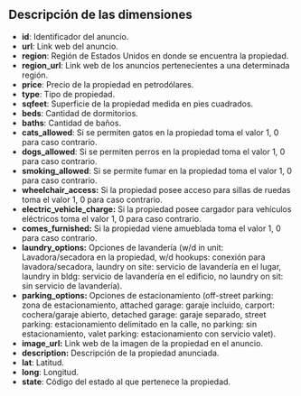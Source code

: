 ## Descripción de las dimensiones
- **id**: Identificador del anuncio. 
- **url**: Link web del anuncio.
- **region**: Región de Estados Unidos en donde se encuentra la propiedad.
- **region_url**: Link web de los anuncios pertenecientes a una determinada región. 
- **price**: Precio de la propiedad en petrodólares.
- **type**: Tipo de propiedad.
- **sqfeet**: Superficie de la propiedad medida en pies cuadrados.
- **beds**: Cantidad de dormitorios.
- **baths**: Cantidad de baños.
- **cats_allowed**: Si se permiten gatos en la propiedad toma el valor 1, 0 para caso contrario.
- **dogs_allowed**: Si se permiten perros en la propiedad toma el valor 1, 0 para caso contrario.
- **smoking_allowed**: Si se permite fumar en la propiedad toma el valor 1, 0 para caso contrario.
- **wheelchair_access:** Si la propiedad posee acceso para sillas de ruedas toma el valor 1, 0 para caso contrario.
- **electric_vehicle_charge:** Si la propiedad posee cargador para vehículos eléctricos toma el valor 1, 0 para caso contrario.
- **comes_furnished:** Si la propiedad viene amueblada toma el valor 1, 0 para caso contrario.
- **laundry_options:** Opciones de lavandería (w/d in unit: Lavadora/secadora en la propiedad, w/d hookups: conexión para lavadora/secadora, laundry on site: servicio de lavandería en el lugar, laundry in bldg: servicio de lavandería en el edificio, no laundry on sit: sin servicio de lavandería).
- **parking_options:** Opciones de estacionamiento (off-street parking: zona de estacionamiento, attached garage: garaje incluido, carport: cochera/garaje abierto, detached garage: garaje separado, street parking: estacionamiento delimitado en la calle, no parking: sin estacionamiento, valet parking: estacionamiento con servicio valet).
- **image_url:** Link web de la imagen de la propiedad en el anuncio. 
- **description:** Descripción de la propiedad anunciada. 
- **lat**: Latitud.
- **long**: Longitud.
- **state**: Código del estado al que pertenece la propiedad.